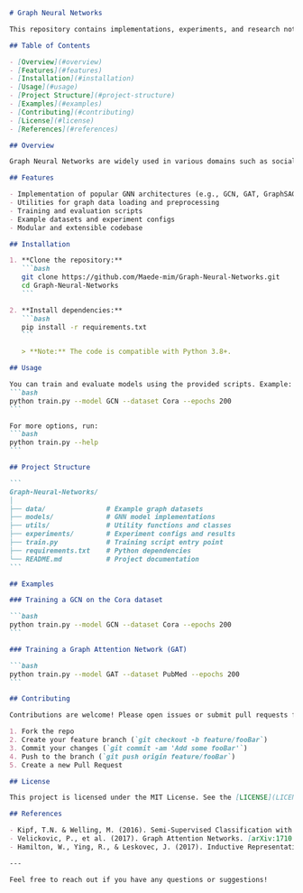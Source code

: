 ````markdown name=README.md
# Graph Neural Networks

This repository contains implementations, experiments, and research notes related to Graph Neural Networks (GNNs). GNNs are a class of neural networks designed to perform inference on data described by graphs, enabling powerful modeling of relationships between entities.

## Table of Contents

- [Overview](#overview)
- [Features](#features)
- [Installation](#installation)
- [Usage](#usage)
- [Project Structure](#project-structure)
- [Examples](#examples)
- [Contributing](#contributing)
- [License](#license)
- [References](#references)

## Overview

Graph Neural Networks are widely used in various domains such as social network analysis, knowledge graphs, recommendation systems, and bioinformatics. This project aims to provide both foundational and advanced GNN models, utilities for graph data processing, and scripts for running common experiments.

## Features

- Implementation of popular GNN architectures (e.g., GCN, GAT, GraphSAGE)
- Utilities for graph data loading and preprocessing
- Training and evaluation scripts
- Example datasets and experiment configs
- Modular and extensible codebase

## Installation

1. **Clone the repository:**
   ```bash
   git clone https://github.com/Maede-mim/Graph-Neural-Networks.git
   cd Graph-Neural-Networks
   ```

2. **Install dependencies:**
   ```bash
   pip install -r requirements.txt
   ```

   > **Note:** The code is compatible with Python 3.8+.

## Usage

You can train and evaluate models using the provided scripts. Example:
```bash
python train.py --model GCN --dataset Cora --epochs 200
```

For more options, run:
```bash
python train.py --help
```

## Project Structure

```
Graph-Neural-Networks/
│
├── data/               # Example graph datasets
├── models/             # GNN model implementations
├── utils/              # Utility functions and classes
├── experiments/        # Experiment configs and results
├── train.py            # Training script entry point
├── requirements.txt    # Python dependencies
└── README.md           # Project documentation
```

## Examples

### Training a GCN on the Cora dataset

```bash
python train.py --model GCN --dataset Cora --epochs 200
```

### Training a Graph Attention Network (GAT)

```bash
python train.py --model GAT --dataset PubMed --epochs 200
```

## Contributing

Contributions are welcome! Please open issues or submit pull requests for improvements, bug fixes, or new features.

1. Fork the repo
2. Create your feature branch (`git checkout -b feature/fooBar`)
3. Commit your changes (`git commit -am 'Add some fooBar'`)
4. Push to the branch (`git push origin feature/fooBar`)
5. Create a new Pull Request

## License

This project is licensed under the MIT License. See the [LICENSE](LICENSE) file for details.

## References

- Kipf, T.N. & Welling, M. (2016). Semi-Supervised Classification with Graph Convolutional Networks. [arXiv:1609.02907](https://arxiv.org/abs/1609.02907)
- Velickovic, P., et al. (2017). Graph Attention Networks. [arXiv:1710.10903](https://arxiv.org/abs/1710.10903)
- Hamilton, W., Ying, R., & Leskovec, J. (2017). Inductive Representation Learning on Large Graphs. [arXiv:1706.02216](https://arxiv.org/abs/1706.02216)

---

Feel free to reach out if you have any questions or suggestions!
````
 
 
